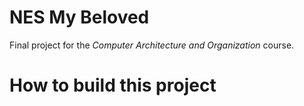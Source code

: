 # NES My Beloved

Final project for the *Computer Architecture and Organization* course.

# How to build this project
